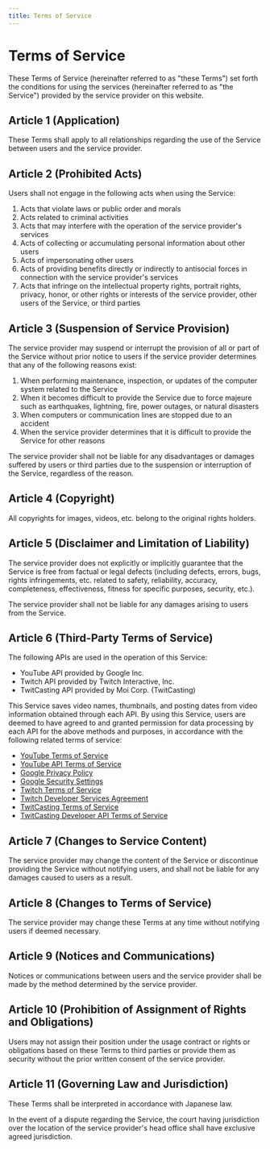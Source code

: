 ```yaml
---
title: Terms of Service
---
```


# Terms of Service

These Terms of Service (hereinafter referred to as "these Terms") set forth the conditions for using the services (hereinafter referred to as "the Service") provided by the service provider on this website.

## Article 1 (Application)

These Terms shall apply to all relationships regarding the use of the Service between users and the service provider.

## Article 2 (Prohibited Acts)

Users shall not engage in the following acts when using the Service:

1. Acts that violate laws or public order and morals
2. Acts related to criminal activities
3. Acts that may interfere with the operation of the service provider's services
4. Acts of collecting or accumulating personal information about other users
5. Acts of impersonating other users
6. Acts of providing benefits directly or indirectly to antisocial forces in connection with the service provider's services
7. Acts that infringe on the intellectual property rights, portrait rights, privacy, honor, or other rights or interests of the service provider, other users of the Service, or third parties

## Article 3 (Suspension of Service Provision)

The service provider may suspend or interrupt the provision of all or part of the Service without prior notice to users if the service provider determines that any of the following reasons exist:

1. When performing maintenance, inspection, or updates of the computer system related to the Service
2. When it becomes difficult to provide the Service due to force majeure such as earthquakes, lightning, fire, power outages, or natural disasters
3. When computers or communication lines are stopped due to an accident
4. When the service provider determines that it is difficult to provide the Service for other reasons

The service provider shall not be liable for any disadvantages or damages suffered by users or third parties due to the suspension or interruption of the Service, regardless of the reason.

## Article 4 (Copyright)

All copyrights for images, videos, etc. belong to the original rights holders.

## Article 5 (Disclaimer and Limitation of Liability)

The service provider does not explicitly or implicitly guarantee that the Service is free from factual or legal defects (including defects, errors, bugs, rights infringements, etc. related to safety, reliability, accuracy, completeness, effectiveness, fitness for specific purposes, security, etc.).

The service provider shall not be liable for any damages arising to users from the Service.

## Article 6 (Third-Party Terms of Service)

The following APIs are used in the operation of this Service:

- YouTube API provided by Google Inc.
- Twitch API provided by Twitch Interactive, Inc.
- TwitCasting API provided by Moi Corp. (TwitCasting)

This Service saves video names, thumbnails, and posting dates from video information obtained through each API. By using this Service, users are deemed to have agreed to and granted permission for data processing by each API for the above methods and purposes, in accordance with the following related terms of service:

- [YouTube Terms of Service](https://www.youtube.com/t/terms)
- [YouTube API Terms of Service](https://developers.google.com/youtube/terms/developer-policies#definition-youtube-api-services)
- [Google Privacy Policy](https://policies.google.com/privacy?hl=en)
- [Google Security Settings](https://myaccount.google.com/permissions)
- [Twitch Terms of Service](https://www.twitch.tv/p/en-us/legal/terms-of-service/)
- [Twitch Developer Services Agreement](https://www.twitch.tv/p/en-us/legal/developer-agreement/)
- [TwitCasting Terms of Service](https://twitcasting.tv/indexlicense.php)
- [TwitCasting Developer API Terms of Service](https://twitcasting.tv/indexapi.php?lang=en)

## Article 7 (Changes to Service Content)

The service provider may change the content of the Service or discontinue providing the Service without notifying users, and shall not be liable for any damages caused to users as a result.

## Article 8 (Changes to Terms of Service)

The service provider may change these Terms at any time without notifying users if deemed necessary.

## Article 9 (Notices and Communications)

Notices or communications between users and the service provider shall be made by the method determined by the service provider.

## Article 10 (Prohibition of Assignment of Rights and Obligations)

Users may not assign their position under the usage contract or rights or obligations based on these Terms to third parties or provide them as security without the prior written consent of the service provider.

## Article 11 (Governing Law and Jurisdiction)

These Terms shall be interpreted in accordance with Japanese law.

In the event of a dispute regarding the Service, the court having jurisdiction over the location of the service provider's head office shall have exclusive agreed jurisdiction.